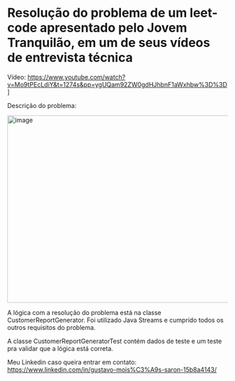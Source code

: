 # Resolução do problema de um leet-code apresentado pelo Jovem Tranquilão, em um de seus vídeos de entrevista técnica

Vídeo: https://www.youtube.com/watch?v=Mo9tPEcLdiY&t=1274s&pp=ygUQam92ZW0gdHJhbnF1aWxhbw%3D%3D]

Descrição do problema: 

<img width="1317" height="427" alt="image" src="https://github.com/user-attachments/assets/708dd664-8d11-47f3-88a5-a12204e1eb67" />


A lógica com a resolução do problema está na classe CustomerReportGenerator. Foi utilizado Java Streams e cumprido todos os outros requisitos do problema.

A classe CustomerReportGeneratorTest contém dados de teste e um teste pra validar que a lógica está correta.

Meu Linkedin caso queira entrar em contato: https://www.linkedin.com/in/gustavo-mois%C3%A9s-saron-15b8a4143/
